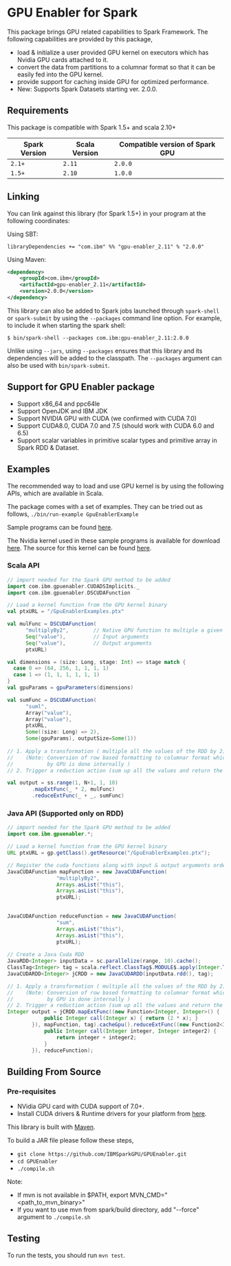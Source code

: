 # GPU Enabler for Spark

This package brings GPU related capabilities to Spark Framework.
The following capabilities are provided by this package,
* load & initialize a user provided GPU kernel on executors 
  which has Nvidia GPU cards attached to it. 
* convert the data from partitions to a columnar format so that
  it can be easily fed into the GPU kernel.
* provide support for caching inside GPU for optimized performance.
* New: Supports Spark Datasets starting ver. 2.0.0.


## Requirements

This package is compatible with Spark 1.5+ and scala 2.10+


| Spark Version |  Scala Version | Compatible version of Spark GPU |
| ------------- |-----------------|----------------------|
| `2.1+`        | `2.11`          |`2.0.0`               |
| `1.5+`        | `2.10`          |`1.0.0`               |


## Linking

You can link against this library (for Spark 1.5+) in your program at the following coordinates:

Using SBT:

```
libraryDependencies += "com.ibm" %% "gpu-enabler_2.11" % "2.0.0"
```

Using Maven:

```xml
<dependency>
    <groupId>com.ibm</groupId>
    <artifactId>gpu-enabler_2.11</artifactId>
    <version>2.0.0</version>
</dependency>
```

This library can also be added to Spark jobs launched through `spark-shell` or `spark-submit` by using the `--packages` command line option.
For example, to include it when starting the spark shell:

```
$ bin/spark-shell --packages com.ibm:gpu-enabler_2.11:2.0.0
```

Unlike using `--jars`, using `--packages` ensures that this library and its dependencies will be added to the classpath.
The `--packages` argument can also be used with `bin/spark-submit`.


## Support for GPU Enabler package

* Support x86_64 and ppc64le
* Support OpenJDK and IBM JDK
* Support NVIDIA GPU with CUDA (we confirmed with CUDA 7.0)
* Support CUDA8.0, CUDA 7.0 and 7.5 (should work with CUDA 6.0 and 6.5)
* Support scalar variables in primitive scalar types and primitive array in Spark RDD & Dataset.

## Examples

The recommended way to load and use GPU kernel is by using the following APIs, which are available in Scala.

The package comes with a set of examples. They can be tried out as follows,
`./bin/run-example GpuEnablerExample`

Sample programs can be found [here](https://github.com/IBMSparkGPU/GPUEnabler/blob/master/examples/src/main/scala/com/ibm/gpuenabler/).

The Nvidia kernel used in these sample programs is available for download
[here](https://github.com/IBMSparkGPU/GPUEnabler/blob/master/examples/src/main/resources/GpuEnablerExamples.ptx).
The source for this kernel can be found [here](https://github.com/IBMSparkGPU/GPUEnabler/blob/master/examples/src/main/resources/GpuEnablerExamples.cu).


### Scala API

```scala
// import needed for the Spark GPU method to be added
import com.ibm.gpuenabler.CUDADSImplicits._
import com.ibm.gpuenabler.DSCUDAFunction

// Load a kernel function from the GPU kernel binary 
val ptxURL = "/GpuEnablerExamples.ptx"

val mulFunc = DSCUDAFunction(
      "multiplyBy2",        // Native GPU function to multiple a given no. by 2 and return the result
      Seq("value"),         // Input arguments 
      Seq("value"),         // Output arguments 
      ptxURL)

val dimensions = (size: Long, stage: Int) => stage match {
  case 0 => (64, 256, 1, 1, 1, 1)
  case 1 => (1, 1, 1, 1, 1, 1)
}
val gpuParams = gpuParameters(dimensions)

val sumFunc = DSCUDAFunction(
      "suml",
      Array("value"),
      Array("value"),
      ptxURL,
      Some((size: Long) => 2),
      Some(gpuParams), outputSize=Some(1))
        
// 1. Apply a transformation ( multiple all the values of the RDD by 2)
//    (Note: Conversion of row based formatting to columnar format which is understandable
//           by GPU is done internally )
// 2. Trigger a reduction action (sum up all the values and return the result)

val output = ss.range(1, N+1, 1, 10)
        .mapExtFunc(_ * 2, mulFunc)
        .reduceExtFunc(_ + _, sumFunc)
```

### Java API (Supported only on RDD)

```java
// import needed for the Spark GPU method to be added
import com.ibm.gpuenabler.*;

// Load a kernel function from the GPU kernel binary 
URL ptxURL = gp.getClass().getResource("/GpuEnablerExamples.ptx");

// Register the cuda functions along with input & output arguments order
JavaCUDAFunction mapFunction = new JavaCUDAFunction(
                "multiplyBy2",
                Arrays.asList("this"),
                Arrays.asList("this"),
                ptxURL);

        
JavaCUDAFunction reduceFunction = new JavaCUDAFunction(
                "sum",
                Arrays.asList("this"),
                Arrays.asList("this"),
                ptxURL);
    
// Create a Java Cuda RDD 
JavaRDD<Integer> inputData = sc.parallelize(range, 10).cache();
ClassTag<Integer> tag = scala.reflect.ClassTag$.MODULE$.apply(Integer.TYPE);
JavaCUDARDD<Integer> jCRDD = new JavaCUDARDD(inputData.rdd(), tag);

// 1. Apply a transformation ( multiple all the values of the RDD by 2)
//    (Note: Conversion of row based formatting to columnar format which is understandable
//           by GPU is done internally )
// 2. Trigger a reduction action (sum up all the values and return the result)
Integer output = jCRDD.mapExtFunc((new Function<Integer, Integer>() {
            public Integer call(Integer x) { return (2 * x); }
        }), mapFunction, tag).cacheGpu().reduceExtFunc((new Function2<Integer, Integer, Integer>() {
            public Integer call(Integer integer, Integer integer2) {
                return integer + integer2;
            }
        }), reduceFunction);
```


## Building From Source

### Pre-requisites

* NVidia GPU card with CUDA support of 7.0+.
* Install CUDA drivers & Runtime drivers for your platform from [here](https://developer.nvidia.com/cuda-downloads).

This library is built with [Maven](https://maven.apache.org/guides/index.html).  

To build a JAR file please follow these steps,
* `git clone https://github.com/IBMSparkGPU/GPUEnabler.git`
* `cd GPUEnabler`
* `./compile.sh`

Note:
* If mvn is not available in $PATH, export MVN_CMD="\<path_to_mvn_binary>" 
* If you want to use mvn from spark/build directory, add "--force" argument to `./compile.sh`


## Testing
To run the tests, you should run `mvn test`.


